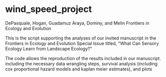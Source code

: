 # wind_speed_project
DePasquale, Hogan, Guadamuz Araya, Dominy, and Melin 
Frontiers in Ecology and Evolution

This is the script supporting the analyses of our invited manuscript in the Frontiers in Ecology and Evolution Special Issue titled, "What Can Sensory Ecology Learn from Landscape Ecology?"

The code allows the reproduction of the results included in our manuscript. including the necessary data wrangling steps, survival analysis (including cox proportional hazard models and kaplan meier estimates), and plots

